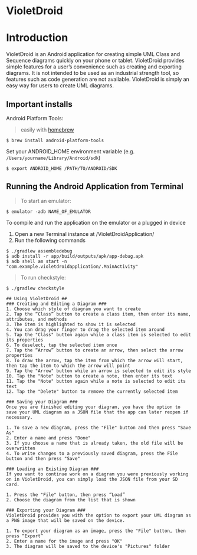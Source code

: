 # VioletDroid

# Introduction
VioletDroid is an Android application for creating simple UML Class and Sequence diagrams quickly on your phone or tablet. VioletDroid provides simple features for a user’s convenience such as creating and exporting diagrams. It is not intended to be used as an industrial strength tool, so features such as code generation are not available. VioletDroid is simply an easy way for users to create UML diagrams.

## Important installs ##

Android Platform Tools:
>easily with [homebrew](http://brew.sh/)
```
$ brew install android-platform-tools
```

Set your ANDROID_HOME environment variable (e.g. `/Users/yourname/Library/Android/sdk`)
```
$ export ANDROID_HOME /PATH/TO/ANDROID/SDK
```

## Running the Android Application from Terminal ##

>To start an emulator:
```
$ emulator -adb NAME_OF_EMULATOR
```

To compile and run the application on the emulator or a plugged in device

1. Open a new Terminal instance at /VioletDroidApplication/
2. Run the following commands 
```
$ ./gradlew assembledebug
$ adb install -r app/build/outputs/apk/app-debug.apk 
$ adb shell am start -n "com.example.violetdroidapplication/.MainActivity"
```
>To run checkstyle:
```
$ ./gradlew checkstyle

## Using VioletDroid ##
### Creating and Editing a Diagram ###
1. Choose which style of diagram you want to create 
2. Tap the “Class” button to create a class item, then enter its name, attributes, and methods
3. The item is highlighted to show it is selected
4. You can drag your finger to drag the selected item around
5. Tap the "Class" button again while a class item is selected to edit its properties
6. To deselect, tap the selected item once
7. Tap the “Arrow” button to create an arrow, then select the arrow properties 
8. To draw the arrow, tap the item from which the arrow will start, then tap the item to which the arrow will point
9. Tap the "Arrow" button while an arrow is selected to edit its style
10. Tap the "Note" button to create a note, then enter its text
11. Tap the "Note" button again while a note is selected to edit its text
12. Tap the "Delete" button to remove the currently selected item

### Saving your Diagram ###
Once you are finished editing your diagram, you have the option to save your UML diagram as a JSON file that the app can later reopen if necessary. 

1. To save a new diagram, press the "File" button and then press "Save As"
2. Enter a name and press "Done"
3. If you choose a name that is already taken, the old file will be overwritten
4. To write changes to a previously saved diagram, press the File button and then press "Save"

### Loading an Existing Diagram ###
If you want to continue work on a diagram you were previously working on in VioletDroid, you can simply load the JSON file from your SD card.

1. Press the "File" button, then press “Load”
2. Choose the diagram from the list that is shown 

### Exporting your Diagram ###
VioletDroid provides you with the option to export your UML diagram as a PNG image that will be saved on the device.

1. To export your diagram as an image, press the "File" button, then press “Export”
2. Enter a name for the image and press "OK"
3. The diagram will be saved to the device's "Pictures" folder
